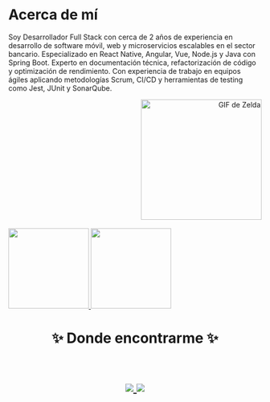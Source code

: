 # Acerca de mí

Soy Desarrollador Full Stack con cerca de 2 años de experiencia en desarrollo de software móvil, web y microservicios escalables en el sector bancario. Especializado en React Native, Angular, Vue, Node.js y Java con Spring Boot. Experto en documentación técnica, refactorización de código y optimización de rendimiento. Con experiencia de trabajo en equipos ágiles aplicando metodologías Scrum, CI/CD y herramientas de testing como Jest, JUnit y SonarQube.

<div style="display: flex; align-items: center;">
  <div style="flex: 1;">
    
</div>
  <div style="flex: 1; text-align: right;">
    <img src="https://media.giphy.com/media/YAPrs0Uf89nSU/giphy.gif" alt="GIF de Zelda" width="240" height="240">
  </div>
</div>

<br/>

<a href="https://github.com/LuisFuentesDev">
  <img height="160em" src="https://github-readme-stats.vercel.app/api?username=LuisFuentesDev&theme=buefy&show_icons=true" />
  <img height="160em" src="https://github-readme-stats.vercel.app/api/top-langs/?username=LuisFuentesDev&theme=buefy&layout=compact" />
</a>

<br/>
<h1 align="center">
✨ Donde encontrarme ✨
  <p align="center"><br/>
    <a href="https://www.linkedin.com/in/proxdevluisfuentes/">
      <img src="https://img.shields.io/badge/Linkedin-luisFuentes-blue">
    </a>
    <a href="mailto:lsfuentes2@gmail.com">
      <img src="https://img.shields.io/badge/lsfuentes2-gmail-red">
    </a>
  </p>
</h1>
